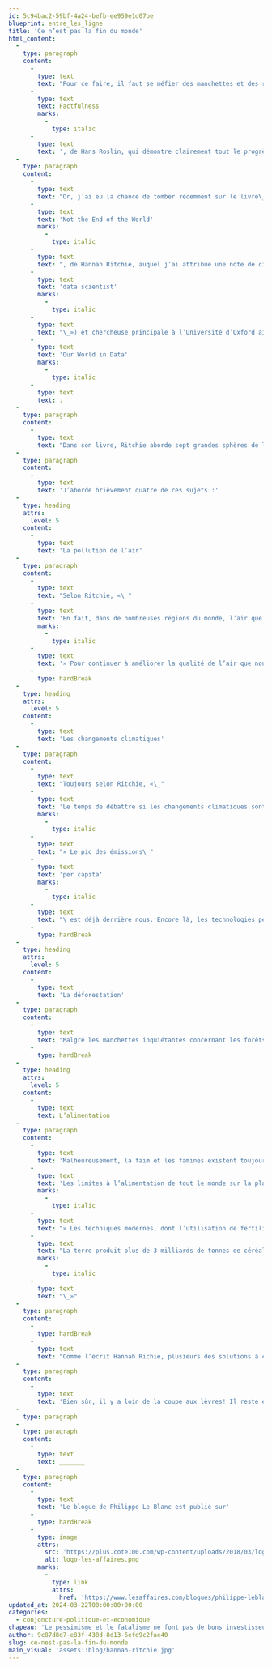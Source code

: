 ```yaml
---
id: 5c94bac2-59bf-4a24-befb-ee959e1d07be
blueprint: entre_les_ligne
title: 'Ce n’est pas la fin du monde'
html_content:
  -
    type: paragraph
    content:
      -
        type: text
        text: "Pour ce faire, il faut se méfier des manchettes et des réseaux sociaux qui nous servent des nouvelles sensationnelles, sinon fausses. Il faut plutôt se fier aux données. En ce sens, j’ai particulièrement apprécié le livre\_"
      -
        type: text
        text: Factfulness
        marks:
          -
            type: italic
      -
        type: text
        text: ', de Hans Roslin, qui démontre clairement tout le progrès que nous avons fait au cours des dernières décennies sur les plans social, économique ou environnemental.'
  -
    type: paragraph
    content:
      -
        type: text
        text: "Or, j’ai eu la chance de tomber récemment sur le livre\_"
      -
        type: text
        text: 'Not the End of the World'
        marks:
          -
            type: italic
      -
        type: text
        text: ", de Hannah Ritchie, auquel j’ai attribué une note de cinq étoiles (★★★★★). Disciple de Roslin, Ritchie a écrit un livre fondé sur les données, les faits, pour nous donner une meilleure lecture de la situation et de l’évolution de la santé de notre planète. Ritchie est une scientifique des données («\_"
      -
        type: text
        text: 'data scientist'
        marks:
          -
            type: italic
      -
        type: text
        text: "\_») et chercheuse principale à l’Université d’Oxford ainsi que rédactrice adjointe à la publication en ligne\_"
      -
        type: text
        text: 'Our World in Data'
        marks:
          -
            type: italic
      -
        type: text
        text: .
  -
    type: paragraph
    content:
      -
        type: text
        text: "Dans son livre, Ritchie aborde sept grandes sphères de l’environnement\_: la pollution de l’air, les changements climatiques, la déforestation, l’alimentation, la perte de biodiversité, les plastiques dans les océans et la surpêche. Elle entend ainsi nous démontrer, pour chaque sphère, comment nous sommes arrivés là où nous en sommes aujourd’hui et quels sont les meilleurs outils pour solutionner chaque problème."
  -
    type: paragraph
    content:
      -
        type: text
        text: 'J’aborde brièvement quatre de ces sujets :'
  -
    type: heading
    attrs:
      level: 5
    content:
      -
        type: text
        text: 'La pollution de l’air'
  -
    type: paragraph
    content:
      -
        type: text
        text: "Selon Ritchie, «\_"
      -
        type: text
        text: 'En fait, dans de nombreuses régions du monde, l’air que nous respirons est le plus pur qu’il ait été depuis des milliers d’années.'
        marks:
          -
            type: italic
      -
        type: text
        text: '» Pour continuer à améliorer la qualité de l’air que nous respirons, il faudra continuer à brûler de moins en moins d’énergies fossiles. Or, la technologie permettant de produire de l’électricité de sources éolienne et solaire est de plus en plus efficace et compétitive face aux sources fossiles. Les pays du monde moins développés pourront passer directement aux énergies de sources renouvelables. L’énergie nucléaire devra également prendre le relais des énergies fossiles. Le même constat s’applique aux voitures électriques qui sont de plus en plus compétitives face aux voitures à combustion.'
      -
        type: hardBreak
  -
    type: heading
    attrs:
      level: 5
    content:
      -
        type: text
        text: 'Les changements climatiques'
  -
    type: paragraph
    content:
      -
        type: text
        text: "Toujours selon Ritchie, «\_"
      -
        type: text
        text: 'Le temps de débattre si les changements climatiques sont réels ou non est révolu. Nous devons maintenant nous concentrer sur les solutions.'
        marks:
          -
            type: italic
      -
        type: text
        text: "» Le pic des émissions\_"
      -
        type: text
        text: 'per capita'
        marks:
          -
            type: italic
      -
        type: text
        text: "\_est déjà derrière nous. Encore là, les technologies permettant de produire de l’électricité de sources éolienne et solaire, sans émissions de CO2, sont aujourd’hui moins coûteuses que celles qui utilisent les énergies fossiles. De plus, ces technologies continueront de s’améliorer au cours des prochaines années alors que ce ne sera probablement pas le cas des sources fossiles. Et ici encore, les autos électriques qui favorisent déjà une réduction des émissions de CO2\_continueront de s’améliorer, tant en termes d’efficacité que de coûts. Par ailleurs, pour avoir un impact marqué sur le climat, l’auteure recommande de réduire (non pas d’éliminer) notre consommation de bœuf et de produits laitiers. Selon elle, ces technologies et certains changements dans nos habitudes devraient permettre à la planète d’atteindre le pic de ses émissions de CO2\_au courant de la décennie 2020."
      -
        type: hardBreak
  -
    type: heading
    attrs:
      level: 5
    content:
      -
        type: text
        text: 'La déforestation'
  -
    type: paragraph
    content:
      -
        type: text
        text: "Malgré les manchettes inquiétantes concernant les forêts d’Amazonie, les taux de déforestation ont atteint leur sommet à la fin de années 1990 et continué de diminuer depuis. Cela dit, selon Ritchie, la surface terrestre de notre planète est (en date de 2018) à 38\_% recouverte de forêts, alors que 46\_% servent à l’agriculture et à l’élevage. Il y a 10\_000 ans, soit à peu près au moment du début de l’agriculture, 57\_% de la surface terrestre était composée de forêts et 42\_% couverte d’herbes et de buissons. Même si les taux de déforestation demeurent trop élevés, particulièrement dans les pays tropicaux (où 95\_% de la déforestation se produit), les taux globaux de déforestation ont diminué il y a quelques décennies. De meilleures méthodes d’agriculture dans les pays développés permettent d’utiliser moins de terres arables pour une production équivalente. L’utilisation de ces technologies dans les pays tropicaux contribuerait grandement à y réduire la déforestation. Une autre manière relativement facile de réduire la déforestation est de diminuer notre consommation de bœuf, son élevage nécessitant (avec l’agneau) la plus grande superficie de terres arables de toutes les viandes."
      -
        type: hardBreak
  -
    type: heading
    attrs:
      level: 5
    content:
      -
        type: text
        text: L’alimentation
  -
    type: paragraph
    content:
      -
        type: text
        text: 'Malheureusement, la faim et les famines existent toujours, mais selon Ritchie, elles sont causées par des problèmes politiques et sociaux.'
      -
        type: text
        text: 'Les limites à l’alimentation de tout le monde sur la planète sont entièrement imposées par nous.'
        marks:
          -
            type: italic
      -
        type: text
        text: "» Les techniques modernes, dont l’utilisation de fertilisants synthétiques et d’espèces de cultures améliorées nous permettent de produire plus de nourriture que quelque huit milliards et plus d’humains requièrent pour vivre\_: «\_"
      -
        type: text
        text: "La terre produit plus de 3 milliards de tonnes de céréales chaque année. Moins de la moitié sert à alimenter les humains; 41\_% servent à nourrir des animaux d’élevage et 11\_% à des fins industrielles telles que les biocarburants."
        marks:
          -
            type: italic
      -
        type: text
        text: "\_»"
  -
    type: paragraph
    content:
      -
        type: hardBreak
      -
        type: text
        text: "Comme l’écrit Hannah Richie, plusieurs des solutions à chacun de ces grands problèmes serviront à résoudre les autres problèmes. Par exemple, une production accrue d’électricité de sources vertes réduirait à la fois la pollution de l’air et les émissions de CO2. Un autre exemple\_: une diminution de notre consommation de bœuf réduirait à la fois les émissions de gaz à effet de serre et contribuerait à la reforestation."
  -
    type: paragraph
    content:
      -
        type: text
        text: 'Bien sûr, il y a loin de la coupe aux lèvres! Il reste encore beaucoup de travail à faire pour solutionner les divers défis environnementaux qui menacent notre planète. Mais ce livre nous redonne confiance en un futur durable. Grâce à ses efforts, notre génération pourrait très bien être celle qui règlera les problèmes environnementaux de notre planète de manière durable.'
  -
    type: paragraph
  -
    type: paragraph
    content:
      -
        type: text
        text: _______
  -
    type: paragraph
    content:
      -
        type: text
        text: 'Le blogue de Philippe Le Blanc est publié sur'
      -
        type: hardBreak
      -
        type: image
        attrs:
          src: 'https://plus.cote100.com/wp-content/uploads/2018/03/logo-les-affaires.png'
          alt: logo-les-affaires.png
        marks:
          -
            type: link
            attrs:
              href: 'https://www.lesaffaires.com/blogues/philippe-leblanc/ce-nest-pas-la-fin-du-monde/648311'
updated_at: 2024-03-22T00:00:00+00:00
categories:
  - conjoncture-politique-et-economique
chapeau: 'Le pessimisme et le fatalisme ne font pas de bons investisseurs boursiers à long terme. J’ai toujours cru que pour rester présent en Bourse en toutes circonstances, il fallait être un optimiste endurci. Seul l’optimiste saura traverser les crises telles que celle de 2008-2009 ou la pandémie au début de 2020. Mais en fait, il faut un optimiste réaliste.'
author: 9c87d8d7-e83f-438d-8d13-6efd9c2fae40
slug: ce-nest-pas-la-fin-du-monde
main_visual: 'assets::blog/hannah-ritchie.jpg'
---
```

